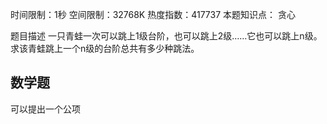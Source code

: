 时间限制：1秒 空间限制：32768K 热度指数：417737
本题知识点： 贪心

题目描述
一只青蛙一次可以跳上1级台阶，也可以跳上2级……它也可以跳上n级。求该青蛙跳上一个n级的台阶总共有多少种跳法。


## 数学题

可以提出一个公项